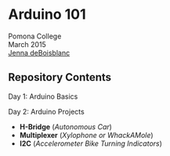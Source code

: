 Arduino 101
===========

Pomona College  
March 2015  
[Jenna deBoisblanc](http://jdeboi.com)

Repository Contents
-------------------

Day 1: Arduino Basics

Day 2: Arduino Projects
- **H-Bridge** (*Autonomous Car*)
- **Multiplexer** (*Xylophone or WhackAMole*)
- **I2C** (*Accelerometer Bike Turning Indicators*)